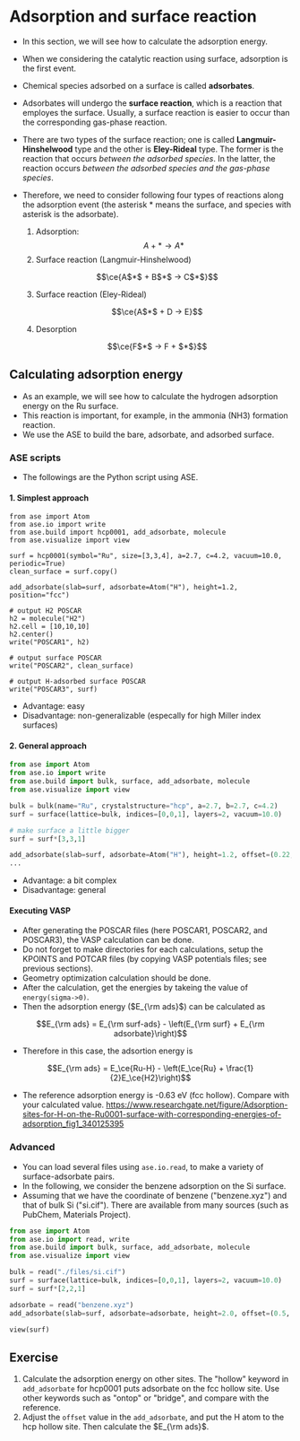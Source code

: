 # Adsorption and surface reaction
* In this section, we will see how to calculate the adsorption energy.
* When we considering the catalytic reaction using surface, adsorption is the first event.
* Chemical species adsorbed on a surface is called **adsorbates**.
* Adsorbates will undergo the **surface reaction**, which is a reaction that employes the surface. Usually, a surface reaction is easier to occur than the corresponding gas-phase reaction.
* There are two types of the surface reaction; one is called **Langmuir-Hinshelwood** type and the other is **Eley-Rideal** type. The former is the reaction that occurs *between the adsorbed species*. In the latter, the reaction occurs *between the adsorbed species and the gas-phase species*.
* Therefore, we need to consider following four types of reactions along the adsorption event (the asterisk $*$ means the surface, and species with asterisk is the adsorbate).

  1. Adsorption: $$ A + * \rightarrow A* $$
  2. Surface reaction (Langmuir-Hinshelwood)
    ```math
    \ce{A$*$ + B$*$ -> C$*$}
    ```
  3. Surface reaction (Eley-Rideal) 
    ```math
    \ce{A$*$ + D -> E}
    ```
  4. Desorption
    ```math
    \ce{F$*$ -> F + $*$}
    ```

## Calculating adsorption energy
* As an example, we will see how to calculate the hydrogen adsorption energy on the Ru surface.
* This reaction is important, for example, in the ammonia (NH3) formation reaction.
* We use the ASE to build the bare, adsorbate, and adsorbed surface.

### ASE scripts
* The followings are the Python script using ASE.

#### 1. Simplest approach
```python{cmd}
from ase import Atom
from ase.io import write
from ase.build import hcp0001, add_adsorbate, molecule
from ase.visualize import view

surf = hcp0001(symbol="Ru", size=[3,3,4], a=2.7, c=4.2, vacuum=10.0, periodic=True)
clean_surface = surf.copy()

add_adsorbate(slab=surf, adsorbate=Atom("H"), height=1.2, position="fcc")

# output H2 POSCAR
h2 = molecule("H2")
h2.cell = [10,10,10]
h2.center()
write("POSCAR1", h2)

# output surface POSCAR
write("POSCAR2", clean_surface)

# output H-adsorbed surface POSCAR
write("POSCAR3", surf)
```
* Advantage: easy
* Disadvantage: non-generalizable (especally for high Miller index surfaces)

#### 2. General approach
```python
from ase import Atom
from ase.io import write
from ase.build import bulk, surface, add_adsorbate, molecule
from ase.visualize import view

bulk = bulk(name="Ru", crystalstructure="hcp", a=2.7, b=2.7, c=4.2)
surf = surface(lattice=bulk, indices=[0,0,1], layers=2, vacuum=10.0)

# make surface a little bigger
surf = surf*[3,3,1]

add_adsorbate(slab=surf, adsorbate=Atom("H"), height=1.2, offset=(0.22, 0.11))
...
```
* Advantage: a bit complex
* Disadvantage: general

#### Executing VASP
* After generating the POSCAR files (here POSCAR1, POSCAR2, and POSCAR3), the VASP calculation can be done.
* Do not forget to make directories for each calculations, setup the KPOINTS and POTCAR files (by copying VASP potentials files; see previous sections).
* Geometry optimization calculation should be done.
* After the calculation, get the energies by takeing the value of `energy(sigma->0)`.
* Then the adsorption energy ($E_{\rm ads}$) can be calculated as
```math
E_{\rm ads} = E_{\rm surf-ads} - \left(E_{\rm surf} + E_{\rm adsorbate}\right)
```
* Therefore in this case, the adsortion energy is
```math
E_{\rm ads} = E_\ce{Ru-H} - \left(E_\ce{Ru} + \frac{1}{2}E_\ce{H2}\right)
```
* The reference adsorption energy is -0.63 eV (fcc hollow). Compare with your calculated value.
  https://www.researchgate.net/figure/Adsorption-sites-for-H-on-the-Ru0001-surface-with-corresponding-energies-of-adsorption_fig1_340125395


### Advanced
* You can load several files using `ase.io.read`, to make a variety of surface-adsorbate pairs.
* In the following, we consider the benzene adsorption on the Si surface.
* Assuming that we have the coordinate of benzene ("benzene.xyz") and that of bulk Si ("si.cif"). There are available from many sources (such as PubChem, Materials Project).

```python
from ase import Atom
from ase.io import read, write
from ase.build import bulk, surface, add_adsorbate, molecule
from ase.visualize import view

bulk = read("./files/si.cif")
surf = surface(lattice=bulk, indices=[0,0,1], layers=2, vacuum=10.0)
surf = surf*[2,2,1]

adsorbate = read("benzene.xyz")
add_adsorbate(slab=surf, adsorbate=adsorbate, height=2.0, offset=(0.5, 0.5))

view(surf)
```

## Exercise
1. Calculate the adsorption energy on other sites. The "hollow" keyword in `add_adsorbate` for hcp0001 puts adsorbate on the fcc hollow site. Use other keywords such as "ontop" or "bridge", and compare with the reference.
2. Adjust the `offset` value in the `add_adsorbate`, and put the H atom to the hcp hollow site. Then calculate the $E_{\rm ads}$.